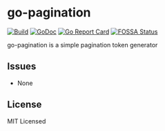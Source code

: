 # go-pagination

[![Build][1]][2]
[![GoDoc][3]][4]
[![Go Report Card][5]][6]
[![FOSSA Status][9]][10]

[1]: https://github.com/cameronnewman/go-pagination/actions/workflows/pipeline.yml/badge.svg
[2]: https://github.com/cameronnewman/go-pagination/actions
[3]: https://godoc.org/github.com/cameronnewman/go-pagination?status.svg
[4]: https://godoc.org/github.com/cameronnewman/go-pagination
[5]: https://goreportcard.com/badge/github.com/cameronnewman/go-pagination
[6]: https://goreportcard.com/report/github.com/cameronnewman/go-pagination
[9]: https://app.fossa.io/api/projects/git%2Bgithub.com%2Fcameronnewman%2Fgo-pagination.svg?type=shield
[10]: https://app.fossa.io/projects/git%2Bgithub.com%2Fcameronnewman%2Fgo-pagination?ref=badge_shield

go-pagination is a simple pagination token generator

## Issues

* None

## License

MIT Licensed
